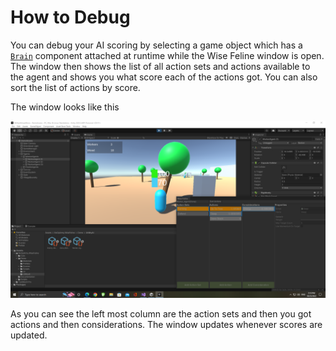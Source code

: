 # How to Debug

You can debug your AI scoring by selecting a game object which has a [`Brain`](brain.md) component attached at runtime while the Wise Feline window is open.
The window then shows the list of all action sets and actions available to the agent and shows you what score each of the actions got.
You can also sort the list of actions by score.

The window looks like this 

![Debug Window](../images/debug.png)

As you can see the left most column are the action sets and then you got actions and then considerations.
The window updates whenever scores are updated.